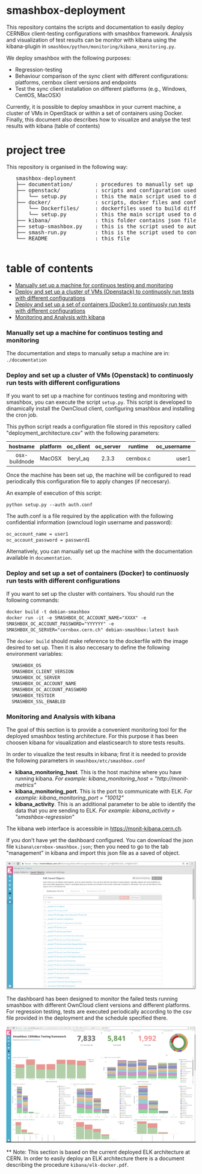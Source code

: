 smashbox-deployment
========

This repository contains the scripts and documentation to easily deploy CERNBox client-testing configurations with smashbox framework. Analysis and visualization of test results can be monitor with kibana using the kibana-plugin in `smashbox/python/monitoring/kibana_monitoring.py`.

We deploy smashbox with the following purposes:
   * Regression-testing
   * Behaviour comparison of the sync client with different configurations: platforms, cernbox client versions and endpoints
   * Test the sync client installation on different platforms (e.g., Windows, CentOS, MacOSX)

Currently, it is possible to deploy smashbox in your current machine, a cluster of VMs in OpenStack or within a set of containers using Docker. Finally, this document also describes how to visualize and analyse the test results with kibana (table of contents)

project tree   
=================

This repository is organised in the following way:

<pre>
   smashbox-deployment
   ├── documentation/       : procedures to manually set up a machine for continuos testing and monitoring
   ├── openstack/           : scripts and configuration used to automatically deploy and continuosly run smashbox tests in a set of virtual machines using OpenStack
   │   └── setup.py         : this the main script used to deploy the specified architecture
   ├── docker/              : scripts, docker files and configuration used to automatically deploy and continuosly run smashbox tests in a set of containers
   │   └── Dockerfiles/     : dockerfiles used to build different images for each platform
   │   └── setup.py         : this the main script used to deploy the specified architecture
   ├── kibana/              : this folder contains json files that stores kibana dashboards configurations
   ├── setup-smashbox.py    : this is the script used to automatically setup smashbox using the configuration file
   ├── smash-run.py         : this is the script used to continuously run smashbox tests
   └── README               : this file

</pre>

table of contents
=================

  - [Manually set up a machine for continuos testing and monitoring](#Setting-up-a-machine)
  - [Deploy and set up a cluster of VMs (Openstack) to continuosly run tests with different configurations](#Openstack)
  - [Deploy and set up a set of containers (Docker) to continuosly run tests with different configurations](#Docker)
  - [Monitoring and Analysis with kibana](#Monitoring)

<h3 id="Setting-up-a-machine">Manually set up a machine for continuos testing and monitoring</h3>

The documentation and steps to manually setup a machine are in: `./documentation`

<h3 id="Openstack"> Deploy and set up a cluster of VMs (Openstack) to continuosly run tests with different configurations</h3>

If you want to set up a machine for continuos testing and monitoring with smashbox, you can execute the script `setup.py`. This script is developed to dinamically install the OwnCloud client, configuring smashbox and installing the cron job.

This python script reads a configuration file stored in this repository called "deployment_architecture.csv" with the following parameters:

|    hostname    |  platform | oc_client | oc_server |  runtime  |  oc_username |  oc_password | ssl_enabled |
|:--------------:|:---------:|:---------:|:---------:|:---------:|-------------:|-------------:|------------:|
| osx-buildnode  |   MacOSX  | beryl_aq  |   2.3.3   | cernbox.c |    user1     |  password1   |     True    |

Once the machine has been set up, the machine will be configured to read periodically this configuration file to apply changes (if neccesary).

An example of execution of this script:
```
python setup.py --auth auth.conf
```
The auth.conf is a file required by the application with the following confidential information (owncloud login username and password):
```
oc_account_name = user1  
oc_account_password = password1
```

Alternatively, you can manually set up the machine with the documentation available in `documentation`.

<h3 id="Docker">Deploy and set up a set of containers (Docker) to continuosly run tests with different configurations</h3>

If you want to set up the cluster with containers. You should run the following commands:
```
docker build -t debian-smashbox
docker run -it -e SMASHBOX_OC_ACCOUNT_NAME="XXXX" -e  SMASHBOX_OC_ACCOUNT_PASSWORD="YYYYYY" -e SMASHBOX_OC_SERVER="cernbox.cern.ch" debian-smashbox:latest bash
```
The `docker build` should make reference to the dockerfile with the image desired to set up. Then it is also neccesary to define the following environment variables:

```
  SMASHBOX_OS
  SMASHBOX_CLIENT_VERSION
  SMASHBOX_OC_SERVER
  SMASHBOX_OC_ACCOUNT_NAME
  SMASHBOX_OC_ACCOUNT_PASSWORD
  SMASHBOX_TESTDIR
  SMASHBOX_SSL_ENABLED
```

<h3 id="Monitoring">Monitoring and Analysis with kibana</h3>

The goal of this section is to provide a convenient monitoring tool for the deployed smashbox testing architecture. For this purpose it has been choosen kibana for visualization and elasticsearch to store tests results.

In order to visualize the test results in kibana; first it is needed to provide the following parameters in `smashbox/etc/smashbox.conf`

  - **kibana_monitoring_host**. This is the host machine where you have running kibana. *For example: kibana_monitoring_host = "http://monit-metrics"*
  - **kibana_monitoring_port**. This is the port to communicate with ELK. *For example:  kibana_monitoring_port = "10012"*
  - **kibana_activity**. This is an additional parameter to be able to identify the data that you are sending to ELK. *For example: kibana_activity = "smashbox-regression"*

The kibana web interface is accessible in https://monit-kibana.cern.ch.

If you don't have yet the dashboard configured. You can download the json file `kibana\cernbox-smashbox.json`; then you need to go to the tab "management" in kibana and import this json file as a saved of object.

![Alt text](/documentation/img/import-kibana-dashboard.png?raw=true "import-kibana-dashboard")

The dashboard has been designed to monitor the failed tests running smashbox with different OwnCloud client versions and different platforms. For regression testing, tests are executed periodically according to the csv file provided in the deployment and the  schedule specified there.

![Alt text](/documentation/img/smashbox-dashboard.png?raw=true "smashbox-dashboard")

** Note: This section is based on the current deployed ELK architecture at CERN. In order to easily deploy an ELK architecture there is a document describing the procedure `kibana/elk-docker.pdf`.
